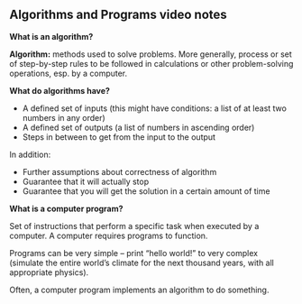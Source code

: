 ## Algorithms and Programs video notes

**What is an algorithm?**

**Algorithm:**  methods used to solve problems.  More generally, process or set of  step-by-step rules to be followed in calculations or other problem-solving operations, esp. by a computer.

**What do algorithms have?**

* A defined set of inputs (this might have conditions: a list of at least two numbers in any order)
* A defined set of outputs (a list of numbers in ascending order)
* Steps in between to get from the input to the output

In addition:
* Further assumptions about correctness of algorithm
* Guarantee that it will actually stop
* Guarantee that you will get the solution in a certain amount of time

**What is a computer program?**

Set of instructions that perform a specific task when executed by a computer.  A computer requires programs to function.

Programs can be very simple – print “hello world!” to very complex (simulate the entire world’s climate for the next thousand years, with all appropriate physics).

Often, a computer program implements an algorithm to do something.
